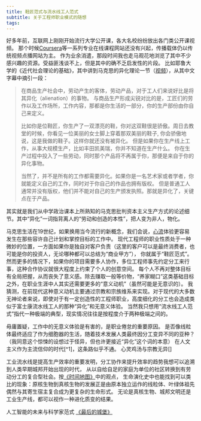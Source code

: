 ```yaml
---
title: 鞋匠范式与流水线工人范式
subtitle: 关于工程师职业模式的随想
tags:
---
```


好多年前，互联网上刚刚开始流行大学公开课，各大名校纷纷放出各门类公开课视频。
那个时候[Coursera](https://www.coursera.org/)等一系列专业在线课程网站还没有兴起，传播载体仍以传统视频点播网站为主。
作为业余消遣，那段时间我也走马观花地浏览了其中不少感兴趣的资源。受益匪浅谈不上，但是其中的确不乏启发性的片段。
比如耶鲁大学的《近代社会理论的基础》，其中讲到马克思的异化理论一节（[视频](http://open.163.com/newview/movie/free?pid=M71SK71SK&mid=M71SL0CL3)），从其中文字幕中摘引一段：

> 在商品生产社会中，劳动产生的客体，劳动产品，对于工人们来说好比是将其异化（alienation）的事物。
> 与商品生产形成尖锐对比的是，工匠们的劳作以及工作场所，工作内容，那都是你生活的一部分，你的生产部份由你自己来定义。
>
> 比如你是位鞋匠，你生产了一双漂亮的鞋，你对这双鞋很是骄傲。周日去教堂的时候，你看见一位美丽的女士脚上穿着那双美丽的鞋子,
> 你会骄傲地说，这是我做的鞋子。这样你就还没有被异化。
> 但是如果你在生产线上工作，从事大规模生产，比如丰田凯美瑞，你并不知道在生产什么。
> 你在生产过程中投入了一些劳动，同时那个产品将不再属于你，那便是来自于你的异化事物。
>
> 当然了，并不是所有的工作都需要异化。如果你是一名艺术家或者学者，你就能定义自己的工作，同时对于你自己的作品也拥有版权。
> 但是普通工人通常并没有版权，他们并不能对自己的生产颁发执照。那就是异化了，关键点在于产品。

<!-- more -->

其实就是我们从中学政治课本上所熟知的马克思批判资本主义生产方式的论述细节。其中“异化”一词指背离人的“劳动和创造的本性”，把人变为非人，物化。

马克思生活在19世纪，如果换用当今流行的新概念，我们会说，[心流](https://zh.wikipedia.org/wiki/%E5%BF%83%E6%B5%81%E7%90%86%E8%AB%96)体验更容易发生在那些容许自己计划和掌控目标的工作中。
现代工程师的职业性质处于一种微妙的位置，一方面如果你是独自对客户负责（这里的客户可以是最终消费者，也可能是你的投资人，无论哪种都可以总结为“商业甲方”），
你就属于“鞋匠范式”。然而更多的情况下，如果你的项目需要多人协作，多位工程师事先约定分工来行事，这种合作协议就很大程度上约束了个人的创意空间。
每个人不再对整体目标有全局把握，从而丧失了意义感。除去赚取一般等价物，“养家糊口”这类基础目标之外，在职业生涯中人其实还需要更多的“意义动机”（虽然可能是无意识的）。
我猜测，在前现代这种意义动机主要通过宗教和宗族维系来实现。对于现代的大多数无神论者来说，即使对于有一定创造性的工程师职业，高度细化的分工也会造成类似于富士康流水线工人的那种“异化”和无意义体验。
当然我只想用“流水线工人范式”指代一种极端的典型，现实情况往往是按程度介于两种极端之间的。

毋庸置疑，工作中的无意义体验是有害的，是职业倦怠的重要原因。
是否像线粒体最终适应了作为细胞器的生活，随着技术发展人类最终因分工变异不同的亚种？
（我同意这个惊悚的设想过于怪异，但也许更接近“异化”这个词的本意）
在人文主义作为主流信仰的时代[^1]，这条路似乎不通。
心灵鸡汤与宗教无异[]

工业流水线是提高生产效率的重要发明，分工协作来提升效率的趋势我想可以追溯到人类早期城邦开始出现的时代，
从以自给自足的家庭为单位的社区转换到有劳动分工的复合型社会。按[《时间地图》](https://book.douban.com/subject/1965871/)中的观点，
生命演化史中也能找到可以类比的现象：原核生物到真核生物的发展正是由原本独立运作的线粒体、叶绿体祖先偶然与其寄生宿主复合成为更复杂的生命形式。
无论是真核生物、城邦文明还是工业生产线，都可以视作一种进化质变的结果。

人工智能的未来与科学家范式
[《最后的城堡》](http://blog.sina.com.cn/s/blog_540d5e80010007sx.html)
